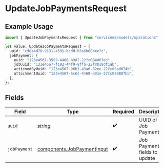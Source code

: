 # UpdateJobPaymentsRequest

## Example Usage

```typescript
import { UpdateJobPaymentsRequest } from "servicem8/models/operations";

let value: UpdateJobPaymentsRequest = {
  uuid: "c98a4d70-9131-4595-bcdd-b5a6b68bee7c",
  jobPayment: {
    uuid: "123e4567-3599-4468-b3d2-22fc084d03eb",
    jobUuid: "123e4567-f192-44f9-9ffb-22fc018df1ab",
    actionedByUuid: "123e4567-96b3-43a6-82ee-22fc06ad074b",
    attachmentUuid: "123e4567-5c6d-4468-a31e-22fc080887bb",
  },
};
```

## Fields

| Field                                                                    | Type                                                                     | Required                                                                 | Description                                                              |
| ------------------------------------------------------------------------ | ------------------------------------------------------------------------ | ------------------------------------------------------------------------ | ------------------------------------------------------------------------ |
| `uuid`                                                                   | *string*                                                                 | :heavy_check_mark:                                                       | UUID of the Job Payment                                                  |
| `jobPayment`                                                             | [components.JobPaymentInput](../../models/components/jobpaymentinput.md) | :heavy_check_mark:                                                       | Job Payment fields to update                                             |